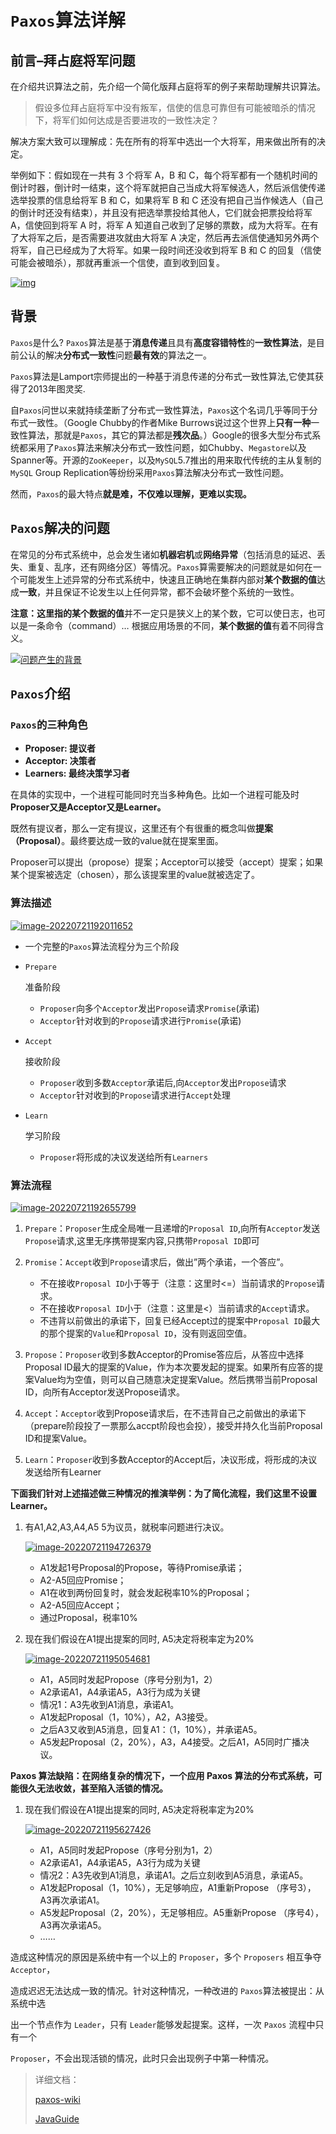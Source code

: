 # `Paxos`算法详解

## 前言–拜占庭将军问题

在介绍共识算法之前，先介绍一个简化版拜占庭将军的例子来帮助理解共识算法。

> 假设多位拜占庭将军中没有叛军，信使的信息可靠但有可能被暗杀的情况下，将军们如何达成是否要进攻的一致性决定？

解决方案大致可以理解成：先在所有的将军中选出一个大将军，用来做出所有的决定。

举例如下：假如现在一共有 3 个将军 A，B 和 C，每个将军都有一个随机时间的倒计时器，倒计时一结束，这个将军就把自己当成大将军候选人，然后派信使传递选举投票的信息给将军 B 和 C，如果将军 B 和 C 还没有把自己当作候选人（自己的倒计时还没有结束），并且没有把选举票投给其他人，它们就会把票投给将军 A，信使回到将军 A 时，将军 A 知道自己收到了足够的票数，成为大将军。在有了大将军之后，是否需要进攻就由大将军 A 决定，然后再去派信使通知另外两个将军，自己已经成为了大将军。如果一段时间还没收到将军 B 和 C 的回复（信使可能会被暗杀），那就再重派一个信使，直到收到回复。

[![img](https://ding-blog.oss-cn-chengdu.aliyuncs.com/images/v2-24f50b80ff971e7a8ac6798b7fa5f726_720w.jpg)](https://ding-blog.oss-cn-chengdu.aliyuncs.com/images/v2-24f50b80ff971e7a8ac6798b7fa5f726_720w.jpg)

## 背景

`Paxos`是什么? `Paxos`算法是基于**消息传递**且具有**高度容错特性**的**一致性算法**，是目前公认的解决**分布式一致性**问题**最有效**的算法之一。

`Paxos`算法是Lamport宗师提出的一种基于消息传递的分布式一致性算法,它使其获得了2013年图灵奖.

自`Paxos`问世以来就持续垄断了分布式一致性算法，`Paxos`这个名词几乎等同于分布式一致性。（Google Chubby的作者Mike Burrows说过这个世界上**只有一种**一致性算法，那就是`Paxos`，其它的算法都是**残次品**。）Google的很多大型分布式系统都采用了`Paxos`算法来解决分布式一致性问题，如Chubby、`Megastore`以及Spanner等。开源的`ZooKeeper`，以及`MySQL`5.7推出的用来取代传统的主从复制的`MySQL` Group Replication等纷纷采用`Paxos`算法解决分布式一致性问题。

然而，`Paxos`的最大特点**就是难，不仅难以理解，更难以实现。**

## `Paxos`解决的问题

在常见的分布式系统中，总会发生诸如**机器宕机**或**网络异常**（包括消息的延迟、丢失、重复、乱序，还有网络分区）等情况。`Paxos`算需要解决的问题就是如何在一个可能发生上述异常的分布式系统中，快速且正确地在集群内部对**某个数据的值**达成**一致**，并且保证不论发生以上任何异常，都不会破坏整个系统的一致性。

**注意：**这里指的**某个数据的值**并不一定只是狭义上的某个数，它可以使日志，也可以是一条命令（command）… 根据应用场景的不同，**某个数据的值**有着不同得含义。

[![问题产生的背景](https://ding-blog.oss-cn-chengdu.aliyuncs.com/images/1752522-d2136179b456e13e.png)](https://ding-blog.oss-cn-chengdu.aliyuncs.com/images/1752522-d2136179b456e13e.png)

## `Paxos`介绍

### `Paxos`的三种角色

- **Proposer: 提议者**
- **Acceptor: 决策者**
- **Learners: 最终决策学习者**

 在具体的实现中，一个进程可能同时充当多种角色。比如一个进程可能及时**Proposer又是Acceptor又是Learner。**

 既然有提议者，那么一定有提议，这里还有个有很重的概念叫做**提案（Proposal）**。最终要达成一致的value就在提案里面。

Proposer可以提出（propose）提案；Acceptor可以接受（accept）提案；如果某个提案被选定（chosen），那么该提案里的value就被选定了。

### 算法描述

[![image-20220721192011652](https://ding-blog.oss-cn-chengdu.aliyuncs.com/images/image-20220721192011652.png)](https://ding-blog.oss-cn-chengdu.aliyuncs.com/images/image-20220721192011652.png)

- 一个完整的`Paxos`算法流程分为三个阶段

- `Prepare`

  准备阶段

  - `Proposer`向多个`Acceptor`发出`Propose`请求`Promise`(承诺)
  - `Acceptor`针对收到的`Propose`请求进行`Promise`(承诺)

- `Accept`

  接收阶段

  - `Proposer`收到多数`Acceptor`承诺后,向`Acceptor`发出`Propose`请求
  - `Acceptor`针对收到的`Propose`请求进行`Accept`处理

- `Learn`

  学习阶段

  - `Proposer`将形成的决议发送给所有`Learners`

### 算法流程

[![image-20220721192655799](https://ding-blog.oss-cn-chengdu.aliyuncs.com/images/image-20220721192655799.png)](https://ding-blog.oss-cn-chengdu.aliyuncs.com/images/image-20220721192655799.png)

1. `Prepare`：`Proposer`生成全局唯一且递增的`Proposal ID`,向所有`Acceptor`发送`Propose`请求,这里无序携带提案内容,只携带`Proposal ID`即可

2. `Promise`：`Accept`收到`Propose`请求后，做出”两个承诺，一个答应”。

   - 不在接收`Proposal ID`小于等于（注意：这里时<=）当前请求的`Propose`请求。
   - 不在接收`Proposal ID`小于（注意：这里是<）当前请求的`Accept`请求。
   - 不违背以前做出的承诺下，回复已经Accept过的提案中`Proposal ID`最大的那个提案的`Value`和`Proposal ID`，没有则返回空值。

3. `Propose`：`Proposer`收到多数Acceptor的Promise答应后，从答应中选择Proposal ID最大的提案的Value，作为本次要发起的提案。如果所有应答的提案Value均为空值，则可以自己随意决定提案Value。然后携带当前Proposal ID，向所有Acceptor发送Propose请求。

4. `Accept`：`Acceptor`收到Propose请求后，在不违背自己之前做出的承诺下（prepare阶段投了一票那么accpt阶段也会投），接受并持久化当前Proposal ID和提案Value。

5. `Learn`：`Proposer`收到多数Acceptor的Accept后，决议形成，将形成的决议发送给所有Learner

**下面我们针对上述描述做三种情况的推演举例：为了简化流程，我们这里不设置Learner。**

1. 有A1,A2,A3,A4,A5 5为议员，就税率问题进行决议。

   [![image-20220721194726379](https://ding-blog.oss-cn-chengdu.aliyuncs.com/images/image-20220721194726379.png)](https://ding-blog.oss-cn-chengdu.aliyuncs.com/images/image-20220721194726379.png)

   - A1发起1号Proposal的Propose，等待Promise承诺；
   - A2-A5回应Promise；
   - A1在收到两份回复时，就会发起税率10%的Proposal；
   - A2-A5回应Accept；
   - 通过Proposal，税率10%

2. 现在我们假设在A1提出提案的同时, A5决定将税率定为20%

   [![image-20220721195054681](https://ding-blog.oss-cn-chengdu.aliyuncs.com/images/image-20220721195054681.png)](https://ding-blog.oss-cn-chengdu.aliyuncs.com/images/image-20220721195054681.png)

   - A1，A5同时发起Propose（序号分别为1，2）
   - A2承诺A1，A4承诺A5，A3行为成为关键
   - 情况1：A3先收到A1消息，承诺A1。
   - A1发起Proposal（1，10%），A2，A3接受。
   - 之后A3又收到A5消息，回复A1：（1，10%），并承诺A5。
   - A5发起Proposal（2，20%），A3，A4接受。之后A1，A5同时广播决议。

**Paxos 算法缺陷：在网络复杂的情况下，一个应用 Paxos 算法的分布式系统，可能很久无法收敛，甚至陷入活锁的情况。**

1. 现在我们假设在A1提出提案的同时, A5决定将税率定为20%

   [![image-20220721195627426](https://ding-blog.oss-cn-chengdu.aliyuncs.com/images/image-20220721195627426.png)](https://ding-blog.oss-cn-chengdu.aliyuncs.com/images/image-20220721195627426.png)

   - A1，A5同时发起Propose（序号分别为1，2）
   - A2承诺A1，A4承诺A5，A3行为成为关键
   - 情况2：A3先收到A1消息，承诺A1。之后立刻收到A5消息，承诺A5。
   - A1发起Proposal（1，10%），无足够响应，A1重新Propose （序号3），A3再次承诺A1。
   - A5发起Proposal（2，20%），无足够相应。A5重新Propose （序号4），A3再次承诺A5。
   - ……

 造成这种情况的原因是系统中有一个以上的 `Proposer`，多个 `Proposers` 相互争夺 `Acceptor`，

造成迟迟无法达成一致的情况。针对这种情况，一种改进的 `Paxos`算法被提出：从系统中选

出一个节点作为 `Leader`，只有 `Leader`能够发起提案。这样，一次 `Paxos` 流程中只有一个

`Proposer`，不会出现活锁的情况，此时只会出现例子中第一种情况。

> 详细文档：
>
> [paxos-wiki](https://github.com/BitNile/paxos-wiki)
>
> [JavaGuide](https://javaguide.cn/distributed-system/theorem&algorithm&protocol/paxos-algorithm.html#cap理论)